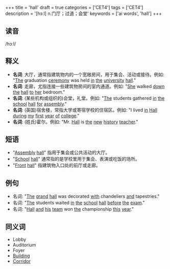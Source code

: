 +++
title = 'hall'
draft = true
categories = ['CET4']
tags = ['CET4']
description = '[hɔːl] n.门厅；过道；会堂'
keywords = ['ai words', 'hall']
+++

## 读音
/hɔːl/

## 释义
- **名词**: 大厅，通常指建筑物内的一个宽敞房间，用于集会、活动或接待。例如: "[The](/zh/post/the/) graduation [ceremony](/zh/post/ceremony/) was held [in](/zh/post/in/) [the](/zh/post/the/) [university](/zh/post/university/) [hall](/zh/post/hall/)."
- **名词**: 走廊，尤指连接一些建筑物房间的室内通道。例如: "[She](/zh/post/she/) walked [down](/zh/post/down/) [the](/zh/post/the/) [hall](/zh/post/hall/) [to](/zh/post/to/) [her](/zh/post/her/) bedroom."
- **名词**: (某些机构或组织的)会堂，礼堂。例如: "[The](/zh/post/the/) students gathered [in](/zh/post/in/) [the](/zh/post/the/) [school](/zh/post/school/) [hall](/zh/post/hall/) [for](/zh/post/for/) [assembly](/zh/post/assembly/)."
- **名词**: (英国)宿舍楼，常指大学或寄宿学校的住宿区。例如: "I lived [in](/zh/post/in/) [Hall](/zh/post/hall/) [during](/zh/post/during/) [my](/zh/post/my/) [first](/zh/post/first/) [year](/zh/post/year/) [of](/zh/post/of/) [college](/zh/post/college/)."
- **名词**: (姓氏)霍尔。例如: "Mr. [Hall](/zh/post/hall/) is [the](/zh/post/the/) [new](/zh/post/new/) [history](/zh/post/history/) [teacher](/zh/post/teacher/)."

## 短语
- "[Assembly](/zh/post/assembly/) [hall](/zh/post/hall/)" 指用于集会或公共活动的大厅。
- "[School](/zh/post/school/) [hall](/zh/post/hall/)" 通常指的是学校里用于集会、表演或吃饭的场所。
- "[Front](/zh/post/front/) [hall](/zh/post/hall/)" 指建筑物入口处的前厅或走廊。

## 例句
- 名词: "[The](/zh/post/the/) [grand](/zh/post/grand/) [hall](/zh/post/hall/) was decorated [with](/zh/post/with/) chandeliers [and](/zh/post/and/) tapestries."
- 名词: "[The](/zh/post/the/) students waited [in](/zh/post/in/) [the](/zh/post/the/) [school](/zh/post/school/) [hall](/zh/post/hall/) [before](/zh/post/before/) [the](/zh/post/the/) [exam](/zh/post/exam/)."
- 名词: "[Hall](/zh/post/hall/) [and](/zh/post/and/) [his](/zh/post/his/) [team](/zh/post/team/) won [the](/zh/post/the/) championship [this](/zh/post/this/) [year](/zh/post/year/)."

## 同义词
- Lobby
- Auditorium
- Foyer
- [Building](/zh/post/building/)
- [Corridor](/zh/post/corridor/)
